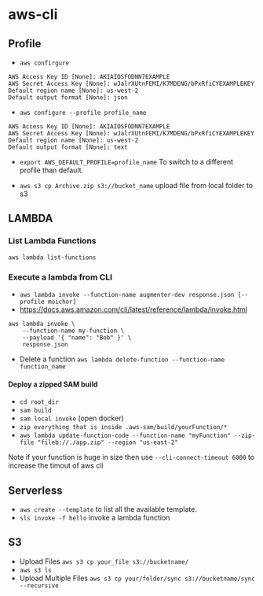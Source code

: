 # aws-cli

## Profile

* `aws confirgure`

```
AWS Access Key ID [None]: AKIAIOSFODNN7EXAMPLE
AWS Secret Access Key [None]: wJalrXUtnFEMI/K7MDENG/bPxRfiCYEXAMPLEKEY
Default region name [None]: us-west-2
Default output format [None]: json
```

* `aws configure --profile profile_name`

```
AWS Access Key ID [None]: AKIAIOSFODNN7EXAMPLE
AWS Secret Access Key [None]: wJalrXUtnFEMI/K7MDENG/bPxRfiCYEXAMPLEKEY
Default region name [None]: us-west-2
Default output format [None]: text
```

* `export AWS_DEFAULT_PROFILE=profile_name` To switch to a different profile than default.

* `aws s3 cp Archive.zip s3://bucket_name` upload file from local folder to s3 


## LAMBDA

### List Lambda Functions

`aws lambda list-functions`

### Execute a lambda from CLI

* `aws lambda invoke --function-name augmenter-dev response.json [--profile moichor]`
* https://docs.aws.amazon.com/cli/latest/reference/lambda/invoke.html

```
aws lambda invoke \
    --function-name my-function \
    --payload '{ "name": "Bob" }' \
    response.json
```
* Delete a function `aws lambda delete-function --function-name function_name`


#### Deploy a zipped SAM build

* `cd root_dir`
* `sam build`
* `sam local invoke` (open docker)
* `zip everything that is inside .aws-sam/build/yourFunction/*`
* `aws lambda update-function-code --function-name "myFunction" --zip-file "fileb://./app.zip" --region "us-east-2"`

Note if your function is huge in size then use `--cli-connect-timeout 6000` to increase the timout of aws cli

## Serverless

* `aws create --template` to list all the available template.
* `sls invoke -f hello` invoke a lambda function



## S3

* Upload Files `aws s3 cp your_file s3://bucketname/`
* `aws s3 ls`
* Upload Multiple Files `aws s3 cp your/folder/sync s3://bucketname/sync --recursive`
